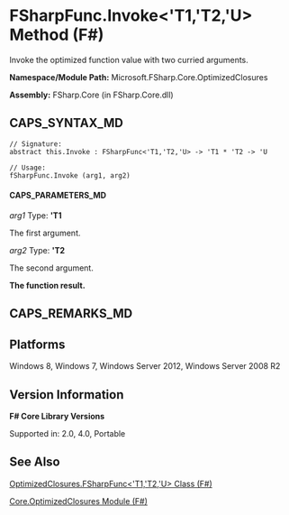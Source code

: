 # FSharpFunc.Invoke<'T1,'T2,'U> Method (F#)

Invoke the optimized function value with two curried arguments.

**Namespace/Module Path:** Microsoft.FSharp.Core.OptimizedClosures

**Assembly:** FSharp.Core (in FSharp.Core.dll)


## CAPS_SYNTAX_MD

```
// Signature:
abstract this.Invoke : FSharpFunc<'T1,'T2,'U> -> 'T1 * 'T2 -> 'U

// Usage:
fSharpFunc.Invoke (arg1, arg2)
```

#### CAPS_PARAMETERS_MD
*arg1*
Type: **'T1**


The first argument.


*arg2*
Type: **'T2**


The second argument.



**The function result.**
## CAPS_REMARKS_MD

## Platforms
Windows 8, Windows 7, Windows Server 2012, Windows Server 2008 R2


## Version Information
**F# Core Library Versions**

Supported in: 2.0, 4.0, Portable




## See Also
[OptimizedClosures.FSharpFunc&#60;'T1,'T2,'U&#62; Class &#40;F&#35;&#41;](OptimizedClosures.FSharpFuncL%27T1%2C%27T2%2C%27UR+Class+%28F%23%29.md)

[Core.OptimizedClosures Module &#40;F&#35;&#41;](Core.OptimizedClosures+Module+%28F%23%29.md)

